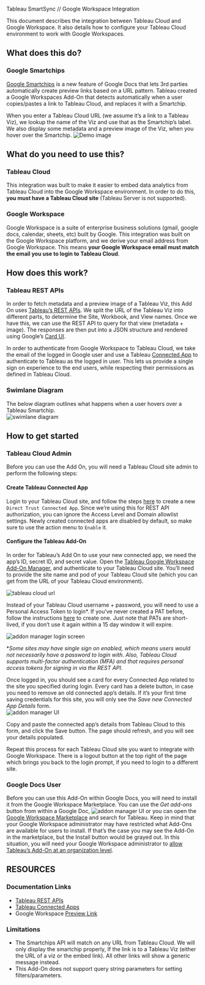 Tableau SmartSync // Google Workspace Integration

This document describes the integration between Tableau Cloud and Google Workspace.  It also details how to configure your Tableau Cloud environment to work with Google Workspaces.
## What does this do?
### Google Smartchips
[Google Smartchips](https://developers.google.com/chat/how-tos/preview-links) is a new feature of Google Docs that lets 3rd parties automatically create preview links based on a URL pattern.  Tableau created a Google Workspaces Add-On that detects automatically when a user copies/pastes a link to Tableau Cloud, and replaces it with a Smartchip.  

When you enter a Tableau Cloud URL (we assume it’s a link to a Tableau Viz), we lookup the name of the Viz and use that as the Smartchip’s label.  We also display some metadata and a preview image of the Viz, when you hover over the Smartchip.
![Demo image](./screenshots/demo.gif)
## What do you need to use this?
### Tableau Cloud
This integration was built to make it easier to embed data analytics from Tableau Cloud into the Google Workspace environment.  In order to do this, **you must have a Tableau Cloud site** (Tableau Server is not supported).
### Google Workspace
Google Workspace is a suite of enterprise business solutions (gmail, google docs, calendar, sheets, etc) built by Google.  This integration was built on the Google Workspace platform, and we derive your email address from Google Workspace.  This means **your Google Workspace email must match the email you use to login to Tableau Cloud**.
## How does this work?
### Tableau REST APIs
In order to fetch metadata and a preview image of a Tableau Viz, this Add On uses [Tableau’s REST APIs](https://help.tableau.com/current/api/rest_api/en-us/REST/rest_api_ref.htm).  We split the URL of the Tableau Viz into different parts, to determine the Site, Workbook, and View names.  Once we have this, we can use the REST API to query for that view (metadata + image).  The responses are then put into a JSON structure and rendered using Google’s [Card UI](https://developers.google.com/apps-script/add-ons/concepts/cards).

In order to authenticate from Google Workspace to Tableau Cloud, we take the email of the logged in Google user and use a Tableau [Connected App](https://help.tableau.com/current/online/en-us/connected_apps.htm) to authenticate to Tableau as the logged in user.  This lets us provide a single sign on experience to the end users, while respecting their permissions as defined in Tableau Cloud.
### Swimlane Diagram
The below diagram outlines what happens when a user hovers over a Tableau Smartchip.  
![swimlane diagram](./screenshots/swimlane.png)
## How to get started
### Tableau Cloud Admin
Before you can use the Add On, you will need a Tableau Cloud site admin to perform the following steps:
#### Create Tableau Connected App
Login to your Tableau Cloud site, and follow the steps [here](https://help.tableau.com/current/online/en-us/connected_apps_direct.htm#create-a-connected-app) to create a new ```Direct Trust Connected App```.  Since we’re using this for REST API authorization, you can ignore the Access Level and Domain allowlist settings.  Newly created connected apps are disabled by default, so make sure to use the action menu to ```Enable``` it.
#### Configure the Tableau Add-On
In order for Tableau’s Add On to use your new connected app, we need the app’s ID, secret ID, and secret value.  Open the [Tableau Google Workspace Add-On Manager](https://googleworkspaces.tableau.com), and authenticate to your Tableau Cloud site.  You’ll need to provide the site name and pod of your Tableau Cloud site (which you can get from the URL of your Tableau Cloud environment).

![tableau cloud url](./screenshots/url.png)

Instead of your Tableau Cloud username + password, you will need to use a Personal Access Token to login*. If you’ve never created a PAT before, follow the instructions [here](https://help.tableau.com/current/pro/desktop/en-us/useracct.htm#create-and-revoke-personal-access-tokens) to create one.  Just note that PATs are short-lived, if you don’t use it again within a 15 day window it will expire.

![addon manager login screen](./screenshots/addon-manager-login.png)

**Some sites may have single sign on enabled, which means users would not necessarily have a password to login with.  Also, Tableau Cloud supports multi-factor authentication (MFA) and that requires personal access tokens for signing in via the REST API.*

Once logged in, you should see a card for every Connected App related to the site you specified during login.  Every card has a delete button, in case you need to remove an old connected app’s details.  If it’s your first time saving credentials for this site, you will only see the *Save new Connected App Details* form.  
![addon manager UI](./screenshots/addon-manager.png)

Copy and paste the connected app’s details from Tableau Cloud to this form, and click the Save button.  The page should refresh, and you will see your details populated.  

Repeat this process for each Tableau Cloud site you want to integrate with Google Workspace.  There is a logout button at the top right of the page which brings you back to the login prompt, if you need to login to a different site.

### Google Docs User
Before you can use this Add-On within Google Docs, you will need to install it from the Google Workspace Marketplace.  You can use the *Get add-ons* button from within a Google Doc,
![addon manager UI](./screenshots/get-addon.png)
or you can open the [Google Workspace Marketplace](https://workspace.google.com/marketplace) and search for Tableau.  Keep in mind that your Google Workspace administrator may have restricted what Add-Ons are available for users to install.  If that’s the case you may see the Add-On in the marketplace, but the Install button would be grayed out.  In this situation, you will need your Google Workspace administrator to [allow Tableau’s Add-On at an organization level](https://support.google.com/a/answer/6089179?hl=en#add_apps_allowlist).

## RESOURCES
### Documentation Links
* [Tableau REST APIs](https://help.tableau.com/current/api/rest_api/en-us/REST/rest_api_ref.htm)
* [Tableau Connected Apps](https://help.tableau.com/current/online/en-us/connected_apps.htm)
* Google Workspace [Preview Link](https://developers.google.com/chat/how-tos/preview-links)
### Limitations
* The Smartchips API will match on any URL from Tableau Cloud.  We will only display the smartchip properly, If the link is to a Tableau Viz (either the URL of a viz or the embed link).  All other links will show a generic message instead.
* This Add-On does not support query string parameters for setting filters/parameters.
